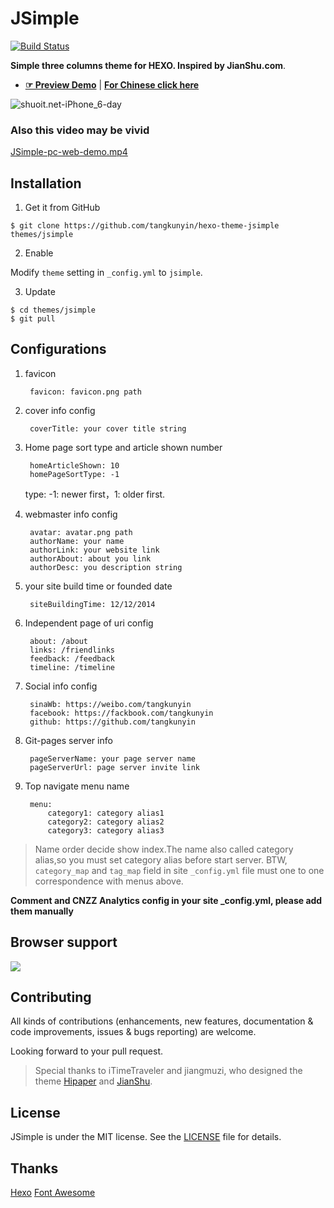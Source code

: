 # JSimple

[![Build Status](https://travis-ci.org/tangkunyin/hexo-theme-jsimple.svg?branch=master)](https://travis-ci.org/tangkunyin/hexo-theme-jsimple)


**Simple three columns theme for HEXO. Inspired by JianShu.com**.

- [**☞ Preview Demo**](https://shuoit.net) | [**For Chinese click here**](https://github.com/tangkunyin/hexo-theme-jsimple/blob/master/README.md)

![shuoit.net-iPhone_6-day](https://o7x2uynbh.qnssl.com/shuoit.net-%28iPhone%206%29-day.png)

### Also this video may be vivid

[JSimple-pc-web-demo.mp4](http://7xseox.com1.z0.glb.clouddn.com/shuoit.net-pc-demo.mp4)


<!--more-->

## Installation

 1. Get it from GitHub

 ```shell
 $ git clone https://github.com/tangkunyin/hexo-theme-jsimple themes/jsimple
 ```
 2. Enable

 Modify `theme` setting in `_config.yml` to `jsimple`.

 3. Update

 ```shell
 $ cd themes/jsimple
 $ git pull
 ```



## Configurations

1. favicon

		favicon: favicon.png path

2. cover info config

		coverTitle: your cover title string

3. Home page sort type and article shown number

		homeArticleShown: 10
		homePageSortType: -1

	type: -1: newer first，1: older first.

4. webmaster info config

		avatar: avatar.png path
		authorName: your name
		authorLink: your website link
		authorAbout: about you link
		authorDesc: you description string

5. your site build time or founded date

		siteBuildingTime: 12/12/2014

6. Independent page of uri config

		about: /about
		links: /friendlinks
		feedback: /feedback
		timeline: /timeline

7. Social info config

		sinaWb: https://weibo.com/tangkunyin
		facebook: https://fackbook.com/tangkunyin
		github: https://github.com/tangkunyin

8. Git-pages server info

		pageServerName: your page server name
		pageServerUrl: page server invite link

9. Top navigate menu name

		menu:
  			category1: category alias1
   			category2: category alias2
   			category3: category alias3


> Name order decide show index.The name also called category alias,so you must set category alias before start server. BTW, `category_map` and `tag_map` field in site `_config.yml` file must one to one correspondence with menus above.


**Comment and CNZZ Analytics config in your site _config.yml, please add them manually**

## Browser support

![](https://raw.githubusercontent.com/iTimeTraveler/hexo-theme-hipaper/master/source/preview/browser-support.png?raw=true)


## Contributing

All kinds of contributions (enhancements, new features, documentation & code improvements, issues & bugs reporting) are welcome.

Looking forward to your pull request.

> Special thanks to iTimeTraveler and jiangmuzi, who designed the theme [Hipaper](https://github.com/iTimeTraveler/hexo-theme-hipaper) and [JianShu](https://github.com/jiangmuzi/jianshu).


## License

JSimple is under the MIT license. See the [LICENSE](https://github.com/tangkunyin/hexo-theme-jsimple/blob/master/LICENSE) file for details.

## Thanks

[Hexo](https://hexo.io)
[Font Awesome](http://fontawesome.io)
